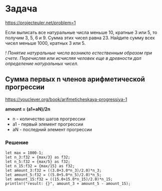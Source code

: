 # Задача
https://projecteuler.net/problem=1

Если выписать все натуральные числа меньше 10, кратные 3 или 5, то получим 3, 5, 6 и 9. Сумма этих чисел равна 23.
Найдите сумму всех чисел меньше 1000, кратных 3 или 5.

_! Понятие натуральные числа возникло естественным образом при счете. Перечисляя или исчисляя человек еще в древности дал определение натуральных чисел._

## Сумма первых n членов арифметической прогрессии
https://youclever.org/book/arifmeticheskaya-progressiya-1

**amount = (a1+aN)/2n**
 - n - количество шагов прогрессии
 - a1 - первый элемент прогрессии
 - aN - последний элемент прогрессии

### Решение
```
let max = 1000-1;
let n_3:f32 = {max/3} as f32;
let n_5:f32 = {max/5} as f32;
let n_15:f32 = {max/15} as f32;
let amount_3:f32 = ((3.0+3.0*n_3)/2.0)*n_3;
let amount_5:f32 = ((5.0+5.0*n_5)/2.0)*n_5;
let amount_15:f32 = ((15.0+15.0*n_15)/2.0)*n_15;
println!("result: {}", amount_3 + amount_5 - amount_15);
```